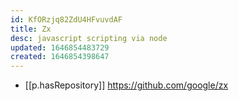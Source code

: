 ```yaml
---
id: KfORzjq82ZdU4HFvuvdAF
title: Zx
desc: javascript scripting via node
updated: 1646854483729
created: 1646854398647
---
```



- [[p.hasRepository]] https://github.com/google/zx
